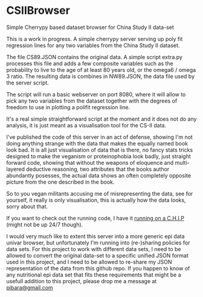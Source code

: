 # CSIIBrowser
Simple Cherrypy based dataset browser for China Study II data-set

This is a work in progress. A simple cherrypy server serving up poly fit regression lines for any two variables
from the China Study II dataset.

The file CS89.JSON contains the original data.
A simple script extra.py processes this file and adds a few composite variables such as the probability to live to
the age of at least 80 years old, or the omega6 / omega 3 ratio. The resulting data is combines in NW89.JSON, the data file
used by the server script.

The script will run a basic webserver on port 8080, where it will allow to pick any two variables from the dataset together 
with the degrees of freedom to use in plotting a polifit regression line. 

It's a real simple straightforward script at the moment and it does not do any analysis, it is just meant as a visualisation 
tool for the CS-II data. 

I've published the code of this server in an act of defense, showing I'm not doing anything strange with the data that
makes the equally named book look bad. It is all just visualisation of data that is there, no fancy stats tricks designed 
to make the veganism or proteinophobia look badly, just straight forward code, showing that without the weapons of
eloquence and multi-layered deductive reasoning, two attributes that the books author abundantly posesses, the actual data
shows an often completely opposite picture from the one described in the book. 

So to you vegan militants accusing me of misrepresenting the data, see for yourself, it really is only visualisation,
this is actually how the data looks, sorry about that. 

If you want to check out the running code, I have it [running on a C.H.I.P](http://timelord-ninja.xs4all.nl/)
(might not be up 24/7 though).

I would very much like to extent this server into a more generic epi data univar browser, but unfortunately I'm running into (re-)sharing policies for data sets. For this project to work with different data sets, I need to be allowed to convert the original data-set to a specific unified JSON format used in this project, and I need to be allowed to re-share my JSON representation of the data from this github repo. If you happen to know of any nutritional epi data set that fits these requirements that might be a usefull addition to this project, please drop me a message at pibara@gmail.com 

